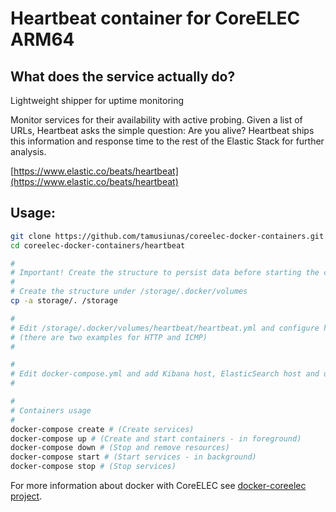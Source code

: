 # Heartbeat container for CoreELEC ARM64

## What does the service actually do?

Lightweight shipper for uptime monitoring

Monitor services for their availability with active probing. Given a list of URLs, Heartbeat asks the simple question: Are you alive? Heartbeat ships this information and response time to the rest of the Elastic Stack for further analysis.

[https://www.elastic.co/beats/heartbeat](https://www.elastic.co/beats/heartbeat)

## Usage:

```bash
git clone https://github.com/tamusiunas/coreelec-docker-containers.git
cd coreelec-docker-containers/heartbeat

#
# Important! Create the structure to persist data before starting the containers.
#
# Create the structure under /storage/.docker/volumes
cp -a storage/. /storage

#
# Edit /storage/.docker/volumes/heartbeat/heartbeat.yml and configure hosts to monitor HTTP, ICMP and TCP
# (there are two examples for HTTP and ICMP)
#

#
# Edit docker-compose.yml and add Kibana host, ElasticSearch host and user/password
#

#
# Containers usage
#
docker-compose create # (Create services)
docker-compose up # (Create and start containers - in foreground)
docker-compose down # (Stop and remove resources)
docker-compose start # (Start services - in background)
docker-compose stop # (Stop services)

```

For more information about docker with CoreELEC see [docker-coreelec project](https://github.com/tamusiunas/docker-coreelec).
